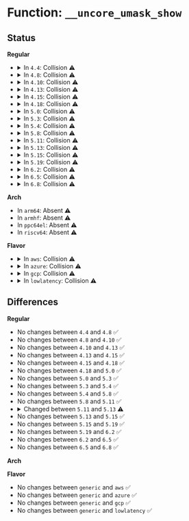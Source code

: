 # Function: <code>__uncore_umask_show</code>

## Status
<b>Regular</b>
<ul>
<li>
<details>
<summary>In <code>4.4</code>: Collision ⚠️</summary>

```c
ssize_t __uncore_umask_show(struct kobject *kobj, struct kobj_attribute *attr, char *page);
```

**Collision:** Static-Static Collision

**Inline:** No

**Transformation:** False

**Instances:**

```
In arch/x86/events/intel/uncore_nhmex.c (ffffffff81017650)
Location: arch/x86/events/intel/uncore_nhmex.c:191
Inline: False
```
```
In arch/x86/events/intel/uncore_snb.c (ffffffff81018ce0)
Location: arch/x86/events/intel/uncore_snb.c:67
Inline: False
```
```
In arch/x86/events/intel/uncore_snbep.c (ffffffff8101a1d0)
Location: arch/x86/events/intel/uncore_snbep.c:271
Inline: False
```
**Symbols:**

```
ffffffff81017650-ffffffff81017678: __uncore_umask_show (STB_LOCAL)
ffffffff81018ce0-ffffffff81018d08: __uncore_umask_show (STB_LOCAL)
ffffffff8101a1d0-ffffffff8101a1f8: __uncore_umask_show (STB_LOCAL)
```
</details>
</li>
<li>
<details>
<summary>In <code>4.8</code>: Collision ⚠️</summary>

```c
ssize_t __uncore_umask_show(struct kobject *kobj, struct kobj_attribute *attr, char *page);
```

**Collision:** Static-Static Collision

**Inline:** No

**Transformation:** False

**Instances:**

```
In arch/x86/events/intel/uncore_nhmex.c (ffffffff81016890)
Location: arch/x86/events/intel/uncore_nhmex.c:191
Inline: False
```
```
In arch/x86/events/intel/uncore_snb.c (ffffffff81018050)
Location: arch/x86/events/intel/uncore_snb.c:73
Inline: False
```
```
In arch/x86/events/intel/uncore_snbep.c (ffffffff810195a0)
Location: arch/x86/events/intel/uncore_snbep.c:271
Inline: False
```
**Symbols:**

```
ffffffff81016890-ffffffff810168b8: __uncore_umask_show (STB_LOCAL)
ffffffff81018050-ffffffff81018078: __uncore_umask_show (STB_LOCAL)
ffffffff810195a0-ffffffff810195c8: __uncore_umask_show (STB_LOCAL)
```
</details>
</li>
<li>
<details>
<summary>In <code>4.10</code>: Collision ⚠️</summary>

```c
ssize_t __uncore_umask_show(struct kobject *kobj, struct kobj_attribute *attr, char *page);
```

**Collision:** Static-Static Collision

**Inline:** No

**Transformation:** False

**Instances:**

```
In arch/x86/events/intel/uncore_nhmex.c (ffffffff81016aa0)
Location: arch/x86/events/intel/uncore_nhmex.c:191
Inline: False
```
```
In arch/x86/events/intel/uncore_snb.c (ffffffff81018260)
Location: arch/x86/events/intel/uncore_snb.c:77
Inline: False
```
```
In arch/x86/events/intel/uncore_snbep.c (ffffffff810198c0)
Location: arch/x86/events/intel/uncore_snbep.c:330
Inline: False
```
**Symbols:**

```
ffffffff81016aa0-ffffffff81016ac8: __uncore_umask_show (STB_LOCAL)
ffffffff81018260-ffffffff81018288: __uncore_umask_show (STB_LOCAL)
ffffffff810198c0-ffffffff810198e8: __uncore_umask_show (STB_LOCAL)
```
</details>
</li>
<li>
<details>
<summary>In <code>4.13</code>: Collision ⚠️</summary>

```c
ssize_t __uncore_umask_show(struct kobject *kobj, struct kobj_attribute *attr, char *page);
```

**Collision:** Static-Static Collision

**Inline:** No

**Transformation:** False

**Instances:**

```
In arch/x86/events/intel/uncore_nhmex.c (ffffffff81015020)
Location: arch/x86/events/intel/uncore_nhmex.c:191
Inline: False
```
```
In arch/x86/events/intel/uncore_snb.c (ffffffff81016760)
Location: arch/x86/events/intel/uncore_snb.c:77
Inline: False
```
```
In arch/x86/events/intel/uncore_snbep.c (ffffffff81017d10)
Location: arch/x86/events/intel/uncore_snbep.c:330
Inline: False
```
**Symbols:**

```
ffffffff81015020-ffffffff81015048: __uncore_umask_show (STB_LOCAL)
ffffffff81016760-ffffffff81016788: __uncore_umask_show (STB_LOCAL)
ffffffff81017d10-ffffffff81017d38: __uncore_umask_show (STB_LOCAL)
```
</details>
</li>
<li>
<details>
<summary>In <code>4.15</code>: Collision ⚠️</summary>

```c
ssize_t __uncore_umask_show(struct kobject *kobj, struct kobj_attribute *attr, char *page);
```

**Collision:** Static-Static Collision

**Inline:** No

**Transformation:** False

**Instances:**

```
In arch/x86/events/intel/uncore_nhmex.c (ffffffff810155f0)
Location: arch/x86/events/intel/uncore_nhmex.c:192
Inline: False
```
```
In arch/x86/events/intel/uncore_snb.c (ffffffff81016fe0)
Location: arch/x86/events/intel/uncore_snb.c:78
Inline: False
```
```
In arch/x86/events/intel/uncore_snbep.c (ffffffff810184c0)
Location: arch/x86/events/intel/uncore_snbep.c:331
Inline: False
```
**Symbols:**

```
ffffffff810155f0-ffffffff81015618: __uncore_umask_show (STB_LOCAL)
ffffffff81016fe0-ffffffff81017008: __uncore_umask_show (STB_LOCAL)
ffffffff810184c0-ffffffff810184e8: __uncore_umask_show (STB_LOCAL)
```
</details>
</li>
<li>
<details>
<summary>In <code>4.18</code>: Collision ⚠️</summary>

```c
ssize_t __uncore_umask_show(struct kobject *kobj, struct kobj_attribute *attr, char *page);
```

**Collision:** Static-Static Collision

**Inline:** No

**Transformation:** False

**Instances:**

```
In arch/x86/events/intel/uncore_nhmex.c (ffffffff81016580)
Location: arch/x86/events/intel/uncore_nhmex.c:192
Inline: False
```
```
In arch/x86/events/intel/uncore_snb.c (ffffffff81017b40)
Location: arch/x86/events/intel/uncore_snb.c:78
Inline: False
```
```
In arch/x86/events/intel/uncore_snbep.c (ffffffff81018e50)
Location: arch/x86/events/intel/uncore_snbep.c:331
Inline: False
```
**Symbols:**

```
ffffffff81016580-ffffffff810165a8: __uncore_umask_show (STB_LOCAL)
ffffffff81017b40-ffffffff81017b68: __uncore_umask_show (STB_LOCAL)
ffffffff81018e50-ffffffff81018e78: __uncore_umask_show (STB_LOCAL)
```
</details>
</li>
<li>
<details>
<summary>In <code>5.0</code>: Collision ⚠️</summary>

```c
ssize_t __uncore_umask_show(struct kobject *kobj, struct kobj_attribute *attr, char *page);
```

**Collision:** Static-Static Collision

**Inline:** No

**Transformation:** False

**Instances:**

```
In arch/x86/events/intel/uncore_nhmex.c (ffffffff81016d00)
Location: arch/x86/events/intel/uncore_nhmex.c:192
Inline: False
```
```
In arch/x86/events/intel/uncore_snb.c (ffffffff81018330)
Location: arch/x86/events/intel/uncore_snb.c:97
Inline: False
```
```
In arch/x86/events/intel/uncore_snbep.c (ffffffff81019620)
Location: arch/x86/events/intel/uncore_snbep.c:331
Inline: False
```
**Symbols:**

```
ffffffff81016d00-ffffffff81016d28: __uncore_umask_show (STB_LOCAL)
ffffffff81018330-ffffffff81018358: __uncore_umask_show (STB_LOCAL)
ffffffff81019620-ffffffff81019648: __uncore_umask_show (STB_LOCAL)
```
</details>
</li>
<li>
<details>
<summary>In <code>5.3</code>: Collision ⚠️</summary>

```c
ssize_t __uncore_umask_show(struct kobject *kobj, struct kobj_attribute *attr, char *page);
```

**Collision:** Static-Static Collision

**Inline:** No

**Transformation:** False

**Instances:**

```
In arch/x86/events/intel/uncore_nhmex.c (ffffffff81017f80)
Location: arch/x86/events/intel/uncore_nhmex.c:192
Inline: False
```
```
In arch/x86/events/intel/uncore_snb.c (ffffffff81019910)
Location: arch/x86/events/intel/uncore_snb.c:113
Inline: False
```
```
In arch/x86/events/intel/uncore_snbep.c (ffffffff8101ae30)
Location: arch/x86/events/intel/uncore_snbep.c:394
Inline: False
```
**Symbols:**

```
ffffffff81017f80-ffffffff81017fa8: __uncore_umask_show (STB_LOCAL)
ffffffff81019910-ffffffff81019938: __uncore_umask_show (STB_LOCAL)
ffffffff8101ae30-ffffffff8101ae58: __uncore_umask_show (STB_LOCAL)
```
</details>
</li>
<li>
<details>
<summary>In <code>5.4</code>: Collision ⚠️</summary>

```c
ssize_t __uncore_umask_show(struct kobject *kobj, struct kobj_attribute *attr, char *page);
```

**Collision:** Static-Static Collision

**Inline:** No

**Transformation:** False

**Instances:**

```
In arch/x86/events/intel/uncore_nhmex.c (ffffffff81018910)
Location: arch/x86/events/intel/uncore_nhmex.c:192
Inline: False
```
```
In arch/x86/events/intel/uncore_snb.c (ffffffff8101a290)
Location: arch/x86/events/intel/uncore_snb.c:114
Inline: False
```
```
In arch/x86/events/intel/uncore_snbep.c (ffffffff8101b7b0)
Location: arch/x86/events/intel/uncore_snbep.c:389
Inline: False
```
**Symbols:**

```
ffffffff81018910-ffffffff81018938: __uncore_umask_show (STB_LOCAL)
ffffffff8101a290-ffffffff8101a2b8: __uncore_umask_show (STB_LOCAL)
ffffffff8101b7b0-ffffffff8101b7d8: __uncore_umask_show (STB_LOCAL)
```
</details>
</li>
<li>
<details>
<summary>In <code>5.8</code>: Collision ⚠️</summary>

```c
ssize_t __uncore_umask_show(struct kobject *kobj, struct kobj_attribute *attr, char *page);
```

**Collision:** Static-Static Collision

**Inline:** No

**Transformation:** False

**Instances:**

```
In arch/x86/events/intel/uncore_nhmex.c (ffffffff8101a2b0)
Location: arch/x86/events/intel/uncore_nhmex.c:192
Inline: False
```
```
In arch/x86/events/intel/uncore_snb.c (ffffffff8101bb70)
Location: arch/x86/events/intel/uncore_snb.c:119
Inline: False
```
```
In arch/x86/events/intel/uncore_snbep.c (ffffffff8101cea0)
Location: arch/x86/events/intel/uncore_snbep.c:425
Inline: False
```
**Symbols:**

```
ffffffff8101a2b0-ffffffff8101a2d8: __uncore_umask_show (STB_LOCAL)
ffffffff8101bb70-ffffffff8101bb98: __uncore_umask_show (STB_LOCAL)
ffffffff8101cea0-ffffffff8101cec8: __uncore_umask_show (STB_LOCAL)
```
</details>
</li>
<li>
<details>
<summary>In <code>5.11</code>: Collision ⚠️</summary>

```c
ssize_t __uncore_umask_show(struct kobject *kobj, struct kobj_attribute *attr, char *page);
```

**Collision:** Static-Static Collision

**Inline:** No

**Transformation:** False

**Instances:**

```
In arch/x86/events/amd/uncore.c (ffffffff81009890)
Location: arch/x86/events/amd/uncore.c:291
Inline: False
```
```
In arch/x86/events/intel/uncore_nhmex.c (ffffffff8101a7a0)
Location: arch/x86/events/intel/uncore_nhmex.c:192
Inline: False
```
```
In arch/x86/events/intel/uncore_snb.c (ffffffff8101c070)
Location: arch/x86/events/intel/uncore_snb.c:135
Inline: False
```
```
In arch/x86/events/intel/uncore_snbep.c (ffffffff8101d390)
Location: arch/x86/events/intel/uncore_snbep.c:454
Inline: False
```
**Symbols:**

```
ffffffff81009890-ffffffff810098b8: __uncore_umask_show (STB_LOCAL)
ffffffff8101a7a0-ffffffff8101a7c8: __uncore_umask_show (STB_LOCAL)
ffffffff8101c070-ffffffff8101c098: __uncore_umask_show (STB_LOCAL)
ffffffff8101d390-ffffffff8101d3b8: __uncore_umask_show (STB_LOCAL)
```
</details>
</li>
<li>
<details>
<summary>In <code>5.13</code>: Collision ⚠️</summary>

```c
ssize_t __uncore_umask_show(struct device *dev, struct device_attribute *attr, char *page);
```

**Collision:** Static-Static Collision

**Inline:** No

**Transformation:** False

**Instances:**

```
In arch/x86/events/amd/uncore.c (ffffffff8100a270)
Location: arch/x86/events/amd/uncore.c:291
Inline: False
```
```
In arch/x86/events/intel/uncore_nhmex.c (ffffffff8101bb40)
Location: arch/x86/events/intel/uncore_nhmex.c:192
Inline: False
```
```
In arch/x86/events/intel/uncore_snb.c (ffffffff8101d420)
Location: arch/x86/events/intel/uncore_snb.c:157
Inline: False
```
```
In arch/x86/events/intel/uncore_snbep.c (ffffffff8101e840)
Location: arch/x86/events/intel/uncore_snbep.c:454
Inline: False
```
```
In arch/x86/events/intel/uncore_discovery.c (ffffffff810217b0)
Location: arch/x86/events/intel/uncore_discovery.c:321
Inline: False
```
**Symbols:**

```
ffffffff8100a270-ffffffff8100a298: __uncore_umask_show (STB_LOCAL)
ffffffff8101bb40-ffffffff8101bb68: __uncore_umask_show (STB_LOCAL)
ffffffff8101d420-ffffffff8101d448: __uncore_umask_show (STB_LOCAL)
ffffffff8101e840-ffffffff8101e868: __uncore_umask_show (STB_LOCAL)
ffffffff810217b0-ffffffff810217d8: __uncore_umask_show (STB_LOCAL)
```
</details>
</li>
<li>
<details>
<summary>In <code>5.15</code>: Collision ⚠️</summary>

```c
ssize_t __uncore_umask_show(struct device *dev, struct device_attribute *attr, char *page);
```

**Collision:** Static-Static Collision

**Inline:** No

**Transformation:** False

**Instances:**

```
In arch/x86/events/intel/uncore_nhmex.c (ffffffff8101eab0)
Location: arch/x86/events/intel/uncore_nhmex.c:192
Inline: False
```
```
In arch/x86/events/intel/uncore_snb.c (ffffffff81020520)
Location: arch/x86/events/intel/uncore_snb.c:157
Inline: False
```
```
In arch/x86/events/intel/uncore_snbep.c (ffffffff810217e0)
Location: arch/x86/events/intel/uncore_snbep.c:473
Inline: False
```
```
In arch/x86/events/intel/uncore_discovery.c (ffffffff81025600)
Location: arch/x86/events/intel/uncore_discovery.c:321
Inline: False
```
**Symbols:**

```
ffffffff8101eab0-ffffffff8101ead8: __uncore_umask_show (STB_LOCAL)
ffffffff81020520-ffffffff81020548: __uncore_umask_show (STB_LOCAL)
ffffffff810217e0-ffffffff81021808: __uncore_umask_show (STB_LOCAL)
ffffffff81025600-ffffffff81025628: __uncore_umask_show (STB_LOCAL)
```
</details>
</li>
<li>
<details>
<summary>In <code>5.19</code>: Collision ⚠️</summary>

```c
ssize_t __uncore_umask_show(struct device *dev, struct device_attribute *attr, char *page);
```

**Collision:** Static-Static Collision

**Inline:** No

**Transformation:** False

**Instances:**

```
In arch/x86/events/intel/uncore_nhmex.c (ffffffff810216c0)
Location: arch/x86/events/intel/uncore_nhmex.c:192
Inline: False
```
```
In arch/x86/events/intel/uncore_snb.c (ffffffff810235a0)
Location: arch/x86/events/intel/uncore_snb.c:209
Inline: False
```
```
In arch/x86/events/intel/uncore_snbep.c (ffffffff81025140)
Location: arch/x86/events/intel/uncore_snbep.c:473
Inline: False
```
```
In arch/x86/events/intel/uncore_discovery.c (ffffffff81029530)
Location: arch/x86/events/intel/uncore_discovery.c:329
Inline: False
```
**Symbols:**

```
ffffffff810216c0-ffffffff810216f1: __uncore_umask_show (STB_LOCAL)
ffffffff810235a0-ffffffff810235d1: __uncore_umask_show (STB_LOCAL)
ffffffff81025140-ffffffff81025171: __uncore_umask_show (STB_LOCAL)
ffffffff81029530-ffffffff81029561: __uncore_umask_show (STB_LOCAL)
```
</details>
</li>
<li>
<details>
<summary>In <code>6.2</code>: Collision ⚠️</summary>

```c
ssize_t __uncore_umask_show(struct device *dev, struct device_attribute *attr, char *page);
```

**Collision:** Static-Static Collision

**Inline:** No

**Transformation:** False

**Instances:**

```
In arch/x86/events/intel/uncore_nhmex.c (ffffffff81026110)
Location: arch/x86/events/intel/uncore_nhmex.c:192
Inline: False
```
```
In arch/x86/events/intel/uncore_snb.c (ffffffff81028310)
Location: arch/x86/events/intel/uncore_snb.c:248
Inline: False
```
```
In arch/x86/events/intel/uncore_snbep.c (ffffffff8102a610)
Location: arch/x86/events/intel/uncore_snbep.c:475
Inline: False
```
```
In arch/x86/events/intel/uncore_discovery.c (ffffffff8102ff30)
Location: arch/x86/events/intel/uncore_discovery.c:329
Inline: False
```
**Symbols:**

```
ffffffff81026110-ffffffff81026141: __uncore_umask_show (STB_LOCAL)
ffffffff81028310-ffffffff81028341: __uncore_umask_show (STB_LOCAL)
ffffffff8102a610-ffffffff8102a641: __uncore_umask_show (STB_LOCAL)
ffffffff8102ff30-ffffffff8102ff61: __uncore_umask_show (STB_LOCAL)
```
</details>
</li>
<li>
<details>
<summary>In <code>6.5</code>: Collision ⚠️</summary>

```c
ssize_t __uncore_umask_show(struct device *dev, struct device_attribute *attr, char *page);
```

**Collision:** Static-Static Collision

**Inline:** No

**Transformation:** False

**Instances:**

```
In arch/x86/events/intel/uncore_nhmex.c (ffffffff81026040)
Location: arch/x86/events/intel/uncore_nhmex.c:192
Inline: False
```
```
In arch/x86/events/intel/uncore_snb.c (ffffffff81028340)
Location: arch/x86/events/intel/uncore_snb.c:248
Inline: False
```
```
In arch/x86/events/intel/uncore_snbep.c (ffffffff8102a640)
Location: arch/x86/events/intel/uncore_snbep.c:475
Inline: False
```
```
In arch/x86/events/intel/uncore_discovery.c (ffffffff81030020)
Location: arch/x86/events/intel/uncore_discovery.c:349
Inline: False
```
**Symbols:**

```
ffffffff81026040-ffffffff81026071: __uncore_umask_show (STB_LOCAL)
ffffffff81028340-ffffffff81028371: __uncore_umask_show (STB_LOCAL)
ffffffff8102a640-ffffffff8102a671: __uncore_umask_show (STB_LOCAL)
ffffffff81030020-ffffffff81030051: __uncore_umask_show (STB_LOCAL)
```
</details>
</li>
<li>
<details>
<summary>In <code>6.8</code>: Collision ⚠️</summary>

```c
ssize_t __uncore_umask_show(struct device *dev, struct device_attribute *attr, char *page);
```

**Collision:** Static-Static Collision

**Inline:** No

**Transformation:** False

**Instances:**

```
In arch/x86/events/intel/uncore_nhmex.c (ffffffff8102c1a0)
Location: arch/x86/events/intel/uncore_nhmex.c:192
Inline: False
```
```
In arch/x86/events/intel/uncore_snb.c (ffffffff8102e4a0)
Location: arch/x86/events/intel/uncore_snb.c:248
Inline: False
```
```
In arch/x86/events/intel/uncore_snbep.c (ffffffff810307a0)
Location: arch/x86/events/intel/uncore_snbep.c:475
Inline: False
```
```
In arch/x86/events/intel/uncore_discovery.c (ffffffff810362c0)
Location: arch/x86/events/intel/uncore_discovery.c:350
Inline: False
```
**Symbols:**

```
ffffffff8102c1a0-ffffffff8102c1d1: __uncore_umask_show (STB_LOCAL)
ffffffff8102e4a0-ffffffff8102e4d1: __uncore_umask_show (STB_LOCAL)
ffffffff810307a0-ffffffff810307d1: __uncore_umask_show (STB_LOCAL)
ffffffff810362c0-ffffffff810362f1: __uncore_umask_show (STB_LOCAL)
```
</details>
</li>
</ul>
<b>Arch</b>
<ul>
<li>
In <code>arm64</code>: Absent ⚠️
</li>
<li>
In <code>armhf</code>: Absent ⚠️
</li>
<li>
In <code>ppc64el</code>: Absent ⚠️
</li>
<li>
In <code>riscv64</code>: Absent ⚠️
</li>
</ul>
<b>Flavor</b>
<ul>
<li>
<details>
<summary>In <code>aws</code>: Collision ⚠️</summary>

```c
ssize_t __uncore_umask_show(struct kobject *kobj, struct kobj_attribute *attr, char *page);
```

**Collision:** Static-Static Collision

**Inline:** No

**Transformation:** False

**Instances:**

```
In arch/x86/events/intel/uncore_nhmex.c (ffffffff81018910)
Location: arch/x86/events/intel/uncore_nhmex.c:192
Inline: False
```
```
In arch/x86/events/intel/uncore_snb.c (ffffffff8101a290)
Location: arch/x86/events/intel/uncore_snb.c:114
Inline: False
```
```
In arch/x86/events/intel/uncore_snbep.c (ffffffff8101b7b0)
Location: arch/x86/events/intel/uncore_snbep.c:389
Inline: False
```
**Symbols:**

```
ffffffff81018910-ffffffff81018938: __uncore_umask_show (STB_LOCAL)
ffffffff8101a290-ffffffff8101a2b8: __uncore_umask_show (STB_LOCAL)
ffffffff8101b7b0-ffffffff8101b7d8: __uncore_umask_show (STB_LOCAL)
```
</details>
</li>
<li>
<details>
<summary>In <code>azure</code>: Collision ⚠️</summary>

```c
ssize_t __uncore_umask_show(struct kobject *kobj, struct kobj_attribute *attr, char *page);
```

**Collision:** Static-Static Collision

**Inline:** No

**Transformation:** False

**Instances:**

```
In arch/x86/events/intel/uncore_nhmex.c (ffffffff81017ce0)
Location: arch/x86/events/intel/uncore_nhmex.c:192
Inline: False
```
```
In arch/x86/events/intel/uncore_snb.c (ffffffff810197e0)
Location: arch/x86/events/intel/uncore_snb.c:114
Inline: False
```
```
In arch/x86/events/intel/uncore_snbep.c (ffffffff8101ae00)
Location: arch/x86/events/intel/uncore_snbep.c:389
Inline: False
```
**Symbols:**

```
ffffffff81017ce0-ffffffff81017d08: __uncore_umask_show (STB_LOCAL)
ffffffff810197e0-ffffffff81019808: __uncore_umask_show (STB_LOCAL)
ffffffff8101ae00-ffffffff8101ae28: __uncore_umask_show (STB_LOCAL)
```
</details>
</li>
<li>
<details>
<summary>In <code>gcp</code>: Collision ⚠️</summary>

```c
ssize_t __uncore_umask_show(struct kobject *kobj, struct kobj_attribute *attr, char *page);
```

**Collision:** Static-Static Collision

**Inline:** No

**Transformation:** False

**Instances:**

```
In arch/x86/events/intel/uncore_nhmex.c (ffffffff810188d0)
Location: arch/x86/events/intel/uncore_nhmex.c:192
Inline: False
```
```
In arch/x86/events/intel/uncore_snb.c (ffffffff8101a250)
Location: arch/x86/events/intel/uncore_snb.c:114
Inline: False
```
```
In arch/x86/events/intel/uncore_snbep.c (ffffffff8101b770)
Location: arch/x86/events/intel/uncore_snbep.c:389
Inline: False
```
**Symbols:**

```
ffffffff810188d0-ffffffff810188f8: __uncore_umask_show (STB_LOCAL)
ffffffff8101a250-ffffffff8101a278: __uncore_umask_show (STB_LOCAL)
ffffffff8101b770-ffffffff8101b798: __uncore_umask_show (STB_LOCAL)
```
</details>
</li>
<li>
<details>
<summary>In <code>lowlatency</code>: Collision ⚠️</summary>

```c
ssize_t __uncore_umask_show(struct kobject *kobj, struct kobj_attribute *attr, char *page);
```

**Collision:** Static-Static Collision

**Inline:** No

**Transformation:** False

**Instances:**

```
In arch/x86/events/intel/uncore_nhmex.c (ffffffff81018b10)
Location: arch/x86/events/intel/uncore_nhmex.c:192
Inline: False
```
```
In arch/x86/events/intel/uncore_snb.c (ffffffff8101a490)
Location: arch/x86/events/intel/uncore_snb.c:114
Inline: False
```
```
In arch/x86/events/intel/uncore_snbep.c (ffffffff8101b9b0)
Location: arch/x86/events/intel/uncore_snbep.c:389
Inline: False
```
**Symbols:**

```
ffffffff81018b10-ffffffff81018b38: __uncore_umask_show (STB_LOCAL)
ffffffff8101a490-ffffffff8101a4b8: __uncore_umask_show (STB_LOCAL)
ffffffff8101b9b0-ffffffff8101b9d8: __uncore_umask_show (STB_LOCAL)
```
</details>
</li>
</ul>

## Differences
<b>Regular</b>
<ul>
<li>
No changes between <code>4.4</code> and <code>4.8</code> ✅
</li>
<li>
No changes between <code>4.8</code> and <code>4.10</code> ✅
</li>
<li>
No changes between <code>4.10</code> and <code>4.13</code> ✅
</li>
<li>
No changes between <code>4.13</code> and <code>4.15</code> ✅
</li>
<li>
No changes between <code>4.15</code> and <code>4.18</code> ✅
</li>
<li>
No changes between <code>4.18</code> and <code>5.0</code> ✅
</li>
<li>
No changes between <code>5.0</code> and <code>5.3</code> ✅
</li>
<li>
No changes between <code>5.3</code> and <code>5.4</code> ✅
</li>
<li>
No changes between <code>5.4</code> and <code>5.8</code> ✅
</li>
<li>
No changes between <code>5.8</code> and <code>5.11</code> ✅
</li>
<li>
<details>
<summary>Changed between <code>5.11</code> and <code>5.13</code> ⚠️</summary>
<ul>
<li>
<b>Param added. </b>
<code>struct device *dev</code>
</li>
<li>
<b>Param removed. </b>
<code>struct kobject *kobj</code>
</li>
<li>
<b>Param type changed. </b>
<code>struct kobj_attribute *attr</code> ➡️ <code>struct device_attribute *attr</code>
</li>
</ul>
</details>
</li>
<li>
No changes between <code>5.13</code> and <code>5.15</code> ✅
</li>
<li>
No changes between <code>5.15</code> and <code>5.19</code> ✅
</li>
<li>
No changes between <code>5.19</code> and <code>6.2</code> ✅
</li>
<li>
No changes between <code>6.2</code> and <code>6.5</code> ✅
</li>
<li>
No changes between <code>6.5</code> and <code>6.8</code> ✅
</li>
</ul>
<b>Arch</b>
<ul>
</ul>
<b>Flavor</b>
<ul>
<li>
No changes between <code>generic</code> and <code>aws</code> ✅
</li>
<li>
No changes between <code>generic</code> and <code>azure</code> ✅
</li>
<li>
No changes between <code>generic</code> and <code>gcp</code> ✅
</li>
<li>
No changes between <code>generic</code> and <code>lowlatency</code> ✅
</li>
</ul>
